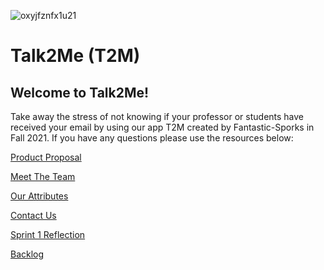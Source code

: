 

 
![oxyjfznfx1u21](https://user-images.githubusercontent.com/89217492/134563543-45b610d8-6746-4667-bdb5-f2e32a3a9b4f.jpg)

# Talk2Me (T2M)
## Welcome to Talk2Me!
Take away the stress of not knowing if your professor or students have received your email by using our app T2M created by Fantastic-Sporks in Fall 2021. If you have any questions please use the resources below:

<a href= "https://github.com/sydkeet/fantastic-spork/blob/main/productproposal.md"><p align="left">Product Proposal</p></a>
<a href= "https://github.com/sydkeet/fantastic-spork/wiki/Team-Members"><p align="left"> Meet The Team</p></a>
<a href= "https://github.com/sydkeet/fantastic-spork/wiki/Team-Attributes"><p align="left"> Our Attributes</p></a>
<a href= "https://github.com/sydkeet/fantastic-spork/wiki/Team-Contact-Information"><p align="left"> Contact Us</p></a>
<a href= "https://github.com/sydkeet/fantastic-spork/wiki/Sprint-1-Reflection"><p align="left"> Sprint 1 Reflection</p></a>
<a href= "https://github.com/sydkeet/fantastic-spork/projects/1"><p align="left"> Backlog</p></a>


